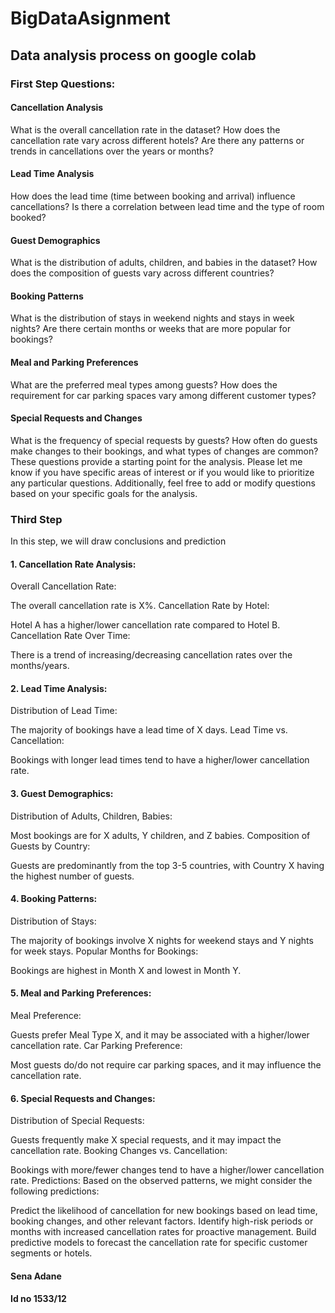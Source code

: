 # BigDataAsignment
## Data analysis process on google colab
### First Step Questions:
#### Cancellation Analysis

What is the overall cancellation rate in the dataset?
How does the cancellation rate vary across different hotels?
Are there any patterns or trends in cancellations over the years or months?
#### Lead Time Analysis

How does the lead time (time between booking and arrival) influence cancellations?
Is there a correlation between lead time and the type of room booked?
#### Guest Demographics

What is the distribution of adults, children, and babies in the dataset?
How does the composition of guests vary across different countries?
#### Booking Patterns

What is the distribution of stays in weekend nights and stays in week nights?
Are there certain months or weeks that are more popular for bookings?
#### Meal and Parking Preferences

What are the preferred meal types among guests?
How does the requirement for car parking spaces vary among different customer types?
#### Special Requests and Changes

What is the frequency of special requests by guests?
How often do guests make changes to their bookings, and what types of changes are common?
These questions provide a starting point for the analysis. Please let me know if you have specific areas of interest or if you would like to prioritize any particular questions. Additionally, feel free to add or modify questions based on your specific goals for the analysis.

### Third Step
In this step, we will draw conclusions and prediction

#### 1. Cancellation Rate Analysis:
Overall Cancellation Rate:

The overall cancellation rate is X%.
Cancellation Rate by Hotel:

Hotel A has a higher/lower cancellation rate compared to Hotel B.
Cancellation Rate Over Time:

There is a trend of increasing/decreasing cancellation rates over the months/years.
#### 2. Lead Time Analysis:
Distribution of Lead Time:

The majority of bookings have a lead time of X days.
Lead Time vs. Cancellation:

Bookings with longer lead times tend to have a higher/lower cancellation rate.
#### 3. Guest Demographics:
Distribution of Adults, Children, Babies:

Most bookings are for X adults, Y children, and Z babies.
Composition of Guests by Country:

Guests are predominantly from the top 3-5 countries, with Country X having the highest number of guests.
#### 4. Booking Patterns:
Distribution of Stays:

The majority of bookings involve X nights for weekend stays and Y nights for week stays.
Popular Months for Bookings:

Bookings are highest in Month X and lowest in Month Y.
#### 5. Meal and Parking Preferences:
Meal Preference:

Guests prefer Meal Type X, and it may be associated with a higher/lower cancellation rate.
Car Parking Preference:

Most guests do/do not require car parking spaces, and it may influence the cancellation rate.
#### 6. Special Requests and Changes:
Distribution of Special Requests:

Guests frequently make X special requests, and it may impact the cancellation rate.
Booking Changes vs. Cancellation:

Bookings with more/fewer changes tend to have a higher/lower cancellation rate.
Predictions:
Based on the observed patterns, we might consider the following predictions:

Predict the likelihood of cancellation for new bookings based on lead time, booking changes, and other relevant factors.
Identify high-risk periods or months with increased cancellation rates for proactive management.
Build predictive models to forecast the cancellation rate for specific customer segments or hotels.

#### Sena Adane
#### Id no 1533/12
